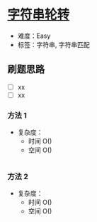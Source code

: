 # [字符串轮转](https://leetcode-cn.com/problems/string-rotation-lcci/)

- 难度：Easy
- 标签：字符串, 字符串匹配

## 刷题思路

- [ ] xx
- [ ] xx

### 方法 1

- 复杂度：
    - 时间 O()
    - 空间 O()

``` js

```

### 方法 2

- 复杂度：
    - 时间 O()
    - 空间 O()

``` js

```
